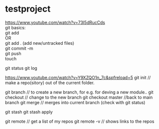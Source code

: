 # testproject

https://www.youtube.com/watch?v=73I5dRucCds  
git basics:  
git add <filename>  
OR  
git add . (add new/untracked files)  
git commit -m <comment>  
git push  
touch <new file name>  

git status
git log

https://www.youtube.com/watch?v=Y9XZQO1n_7c&spfreload=5
git init // make a repo(sitory) out of the current folder.

git branch <branchname> // to create a new branch, for e.g. for deving a new module..
git checkout <branchname> // change to the new branch
git checkout master //back to main branch
git merge <branchname> // merges <branchname> into current branch (check with git status)

git stash
git stash apply

git remote // get a list of my repos
git remote -v // shows links to the repos
